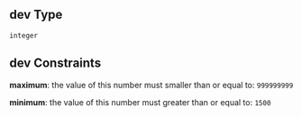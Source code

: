 ## dev Type

`integer`

## dev Constraints

**maximum**: the value of this number must smaller than or equal to: `999999999`

**minimum**: the value of this number must greater than or equal to: `1500`
